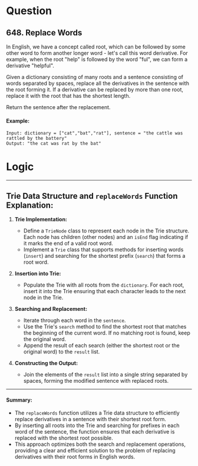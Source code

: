# Question
## 648. Replace Words

In English, we have a concept called root, which can be followed by some other word to form another longer word - let's call this word derivative. For example, when the root "help" is followed by the word "ful", we can form a derivative "helpful".

Given a dictionary consisting of many roots and a sentence consisting of words separated by spaces, replace all the derivatives in the sentence with the root forming it. If a derivative can be replaced by more than one root, replace it with the root that has the shortest length.

Return the sentence after the replacement.

#### Example:
```
Input: dictionary = ["cat","bat","rat"], sentence = "the cattle was rattled by the battery"
Output: "the cat was rat by the bat"
```

# Logic
---

## Trie Data Structure and `replaceWords` Function Explanation:

1. **Trie Implementation:**
   - Define a `TrieNode` class to represent each node in the Trie structure. Each node has children (other nodes) and an `isEnd` flag indicating if it marks the end of a valid root word.
   - Implement a `Trie` class that supports methods for inserting words (`insert`) and searching for the shortest prefix (`search`) that forms a root word.

2. **Insertion into Trie:**
   - Populate the Trie with all roots from the `dictionary`. For each root, insert it into the Trie ensuring that each character leads to the next node in the Trie.

3. **Searching and Replacement:**
   - Iterate through each word in the `sentence`.
   - Use the Trie's `search` method to find the shortest root that matches the beginning of the current word. If no matching root is found, keep the original word.
   - Append the result of each search (either the shortest root or the original word) to the `result` list.

4. **Constructing the Output:**
   - Join the elements of the `result` list into a single string separated by spaces, forming the modified sentence with replaced roots.

---

#### Summary:

- The `replaceWords` function utilizes a Trie data structure to efficiently replace derivatives in a sentence with their shortest root form.
- By inserting all roots into the Trie and searching for prefixes in each word of the sentence, the function ensures that each derivative is replaced with the shortest root possible.
- This approach optimizes both the search and replacement operations, providing a clear and efficient solution to the problem of replacing derivatives with their root forms in English words.